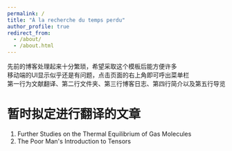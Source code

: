 ```yaml
---
permalink: /
title: "À la recherche du temps perdu"
author_profile: true
redirect_from: 
  - /about/
  - /about.html
---
```


先前的博客处理起来十分繁琐，希望采取这个模板后能方便许多  
移动端的UI显示似乎还是有问题，点击页面的右上角即可呼出菜单栏  
第一行为文献翻译、第二行文件夹、第三行博客日志、第四行简介以及第五行导览

暂时拟定进行翻译的文章
======
1. Further Studies on the Thermal Equilibrium of Gas Molecules  
1. The Poor Man's Introduction to Tensors
